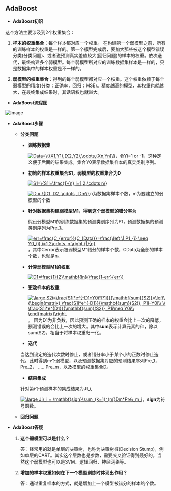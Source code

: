 ## AdaBoost

* **AdaBoost初识**

这个方法主要涉及到2个权重集合：

1. **样本的权重集合**：每个样本都对应一个权重。 在构建第一个弱模型之前，所有的训练样本的权重是一样的。第一个模型完成后，要加大那些被这个模型错误分类(分类问题)、或者说预测真实差值较大(回归问题)的样本的权重。依次迭代，最终构建多个弱模型。每个弱模型所对应的训练数据集样本是一样的，只是数据集中的样本权重是不一样的。

2. **弱模型的权重集合**：得到的每个弱模型都对应一个权重。这个权重依赖于每个弱模型的精度(分类：正确率，回归：MSE)。精度越高的模型，其权重也就越大，在最终集成结果时，其话语权也就越大。

* **AdaBoost流程图**

![image](https://github.com/Anfany/Machine-Learning-for-Beginner-by-Python3/blob/master/Boosting/AdaBoost/model.png)

* **AdaBoost步骤**

  * **分类问题**
  
    * **训练数据集**
    
      <a href="https://www.codecogs.com/eqnedit.php?latex=Data=\{(X1,Y1),(X2,Y2),\cdots,(Xn,Yn)\}" target="_blank"><img src="https://latex.codecogs.com/gif.latex?Data=\{(X1,Y1),(X2,Y2),\cdots,(Xn,Yn)\}" title="Data=\{(X1,Y1),(X2,Y2),\cdots,(Xn,Yn)\}" /></a>，令Yi=1 or -1，这种定义便于后面的结果集成。集合Y0表示数据集样本的真实类别序列。
      
   
    * **初始的样本权重集合S1，弱模型的权重集合为D**
   
       <a href="https://www.codecogs.com/eqnedit.php?latex=S1=\{S1i=\frac{1}{n},i=1,2,\cdots&space;n\}" target="_blank"><img src="https://latex.codecogs.com/gif.latex?S1=\{S1i=\frac{1}{n},i=1,2,\cdots&space;n\}" title="S1=\{S1i=\frac{1}{n},i=1,2,\cdots n\}" /></a>
   
       <a href="https://www.codecogs.com/eqnedit.php?latex=D&space;=&space;\{D1,&space;D2,&space;\cdots&space;,&space;Dm\}" target="_blank"><img src="https://latex.codecogs.com/gif.latex?D&space;=&space;\{D1,&space;D2,&space;\cdots&space;,&space;Dm\}" title="D = \{D1, D2, \cdots , Dm\}" /></a>,n为数据集样本个数，m为要建立的弱模型的个数
   
    * **针对数据集构建弱模型M1，得到这个弱模型的错分率为**
    
        假设弱模型M1的训练数据集的预测类别序列为P1，预测数据集的预测类别序列为Pre_1。
   
         <a href="https://www.codecogs.com/eqnedit.php?latex=err=\frac{C_{error}}{C_{Data}}=\frac{\left&space;\|&space;P1_{i}&space;\neq&space;Y0_{i},i=1,2\cdots&space;,n&space;\right&space;\|}{n}" target="_blank"><img src="https://latex.codecogs.com/gif.latex?err=\frac{C_{error}}{C_{Data}}=\frac{\left&space;\|&space;P1_{i}&space;\neq&space;Y0_{i},i=1,2\cdots&space;,n&space;\right&space;\|}{n}" title="err=\frac{C_{error}}{C_{Data}}=\frac{\left \| P1_{i} \neq Y0_{i},i=1,2\cdots ,n \right \|}{n}" /></a>，其中Cerror表示被弱模型M1错分的样本个数，CData为全部的样本个数，也就是n。
   
     * **计算弱模型M1的权重**
   
        <a href="https://www.codecogs.com/eqnedit.php?latex=D1=\frac{1}{2}\mathbf{ln}(\frac{1-err}{err})" target="_blank"><img src="https://latex.codecogs.com/gif.latex?D1=\frac{1}{2}\mathbf{ln}(\frac{1-err}{err})" title="D1=\frac{1}{2}\mathbf{ln}(\frac{1-err}{err})" /></a>
   
    * **更改样本的权重**
   
       <a href="https://www.codecogs.com/eqnedit.php?latex=\large&space;S2i=\frac{S1i*e^{-D1*Y0i*P1i}}{\mathbf{sum}(S2)}=\left\{\begin{matrix}&space;\frac{S1i*e^{-D1}}{\mathbf{sum}(S2)},&space;P1i=Y0i\\&space;\\&space;\frac{S1i*e^{D1}}{\mathbf{sum}(S2)},&space;P1i\neq&space;Y0i\\&space;\end{matrix}\right." target="_blank"><img src="https://latex.codecogs.com/gif.latex?\large&space;S2i=\frac{S1i*e^{-D1*Y0i*P1i}}{\mathbf{sum}(S2)}=\left\{\begin{matrix}&space;\frac{S1i*e^{-D1}}{\mathbf{sum}(S2)},&space;P1i=Y0i\\&space;\\&space;\frac{S1i*e^{D1}}{\mathbf{sum}(S2)},&space;P1i\neq&space;Y0i\\&space;\end{matrix}\right." title="\large S2i=\frac{S1i*e^{-D1*Y0i*P1i}}{\mathbf{sum}(S2)}=\left\{\begin{matrix} \frac{S1i*e^{-D1}}{\mathbf{sum}(S2)}, P1i=Y0i\\ \\ \frac{S1i*e^{D1}}{\mathbf{sum}(S2)}, P1i\neq Y0i\\ \end{matrix}\right." /></a>。
    因为D1为非负数，因此预测正确的样本的权重会比上一次的降低，预测错误的会比上一次的增大。其中**sum**表示计算元素的和，除以sum(S2)，相当于将样本权重归一化。
       
    * **迭代**
    
     当达到设定的迭代次数时停止，或者错分率小于某个小的正数时停止迭代。此时得到m个弱模型，以及预测数据集对应的预测结果序列Pre_1，Pre_2， ……Pre_m，以及模型的权重集合D。
    
    * **结果集成**
    
     针对第i个预测样本的集成结果为JI_i,
    
    <a href="https://www.codecogs.com/eqnedit.php?latex=\large&space;JI\_i&space;=&space;\mathbf{sign}\sum_{k=1}^{m}Dm*Pre\_m_i" target="_blank"><img src="https://latex.codecogs.com/gif.latex?\large&space;JI\_i&space;=&space;\mathbf{sign}\sum_{k=1}^{m}Dm*Pre\_m_i" title="\large JI\_i = \mathbf{sign}\sum_{k=1}^{m}Dm*Pre\_m_i" /></a>，**sign**为符号函数。
    
  
  * **回归问题**  
  
  
  
   
* **AdaBoost答疑**   
   1. **这个弱模型可以是什么？**
   
        答：经常用的就是单层的决策树，也称为决策树桩(Decision Stump)，例如单层的CART。其实这个层数也是参数，需要交叉验证得到最好的。当然这个弱模型也可以是SVM、逻辑回归、神经网络等。
   
   2. **增加的样本权重如何在下一个模型训练时体现出作用？**
   
       答：通过重复样本的方式，就是增加上一个模型被错分的样本的个数。
  
